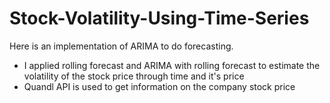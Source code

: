 # Stock-Volatility-Using-Time-Series
Here is an implementation of ARIMA to do forecasting.

- I applied rolling forecast and ARIMA with rolling forecast to estimate the volatility of the stock price through time and it's price
- Quandl API is used to get information on the company stock price
